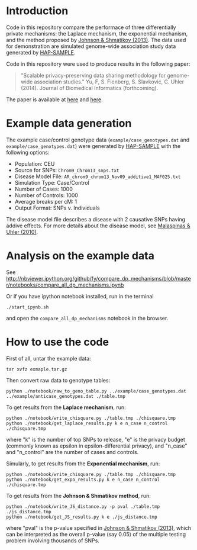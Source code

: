# Introduction #

Code in this repository compare the performace of three differentially private mechanisms: the Laplace mechanism, the exponential mechanism, and the method proposed by [Johnson & Shmatikov (2013)](http://dl.acm.org/citation.cfm?id=2487687). The data used for demonstration are simulated genome-wide association study data generated by [HAP-SAMPLE](http://www.hapsample.org/).


Code in this repository were used to produce results in the following paper:

> "Scalable privacy-preserving data sharing methodology for genome-wide association studies." Yu, F, S. Fienberg, S. Slavković, C. Uhler (2014). Journal of Biomedical Informatics (forthcoming).  

The paper is available at [here](http://dx.doi.org/10.1016/j.jbi.2014.01.008) and [here](http://arxiv.org/abs/1401.5193).





# Example data generation #

The example case/control genotype data (`example/case_genotypes.dat` and `example/case_genotypes.dat`) were generated by [HAP-SAMPLE](http://www.hapsample.org/) with the following options:

* Population: CEU
* Source for SNPs: `Chrom9_Chrom13_snps.txt` 
* Disease Model File: `AR_chrom9_chrom13_Nov09_additive1_MAF025.txt`
* Simulation Type: Case/Control
* Number of Cases: 1000
* Number of Controls: 1000
* Average breaks per cM: 1
* Output Format: SNPs v. Individuals

The disease model file describes a disease with 2 causative SNPs having addive effects. For more details about the disease model, see [Malaspinas & Uhler (2010)](http://arxiv.org/abs/1006.4929).



# Analysis on the example data #
See http://nbviewer.ipython.org/github/fy/compare_dp_mechanisms/blob/master/notebooks/compare_all_dp_mechanisms.ipynb

Or if you have ipython notebook installed, run in the terminal

    ./start_ipynb.sh

and open the `compare_all_dp_mechanisms` notebook in the browser. 


# How to use the code #
First of all, untar the example data:

    tar xvfz exmaple.tar.gz

Then convert raw data to genotype tables:

    python ./notebook/raw_to_geno_table.py ../example/case_genotypes.dat ../example/anticase_genotypes.dat ./table.tmp

To get results from the **Laplace mechanism**, run:

    python ./notebook/write_chisquare.py ./table.tmp ./chisquare.tmp
    python ./notebook/get_laplace_results.py k e n_case n_control ./chisquare.tmp

where "k" is the number of top SNPs to release, "e" is the privacy budget (commonly known as epsilon in epsilon-differential privacy), and "n_case" and "n_control" are the number of cases and controls.

Simularly, to get results from the **Exponential mechanism**, run:

    python ./notebook/write_chisquare.py ./table.tmp ./chisquare.tmp
    python ./notebook/get_expo_results.py k e n_case n_control ./chisquare.tmp

To get results from the **Johnson & Shmatikov method**, run:

    python ./notebook/write_JS_distance.py -p pval ./table.tmp ./js_distance.tmp
    python ./notebook/get_JS_results.py k e ./js_distance.tmp

where "pval" is the p-value specified in [Johnson & Shmatikov (2013)](http://dl.acm.org/citation.cfm?id=2487687), which can be interpreted as the overall p-value (say 0.05) of the multiple testing problem involving thousands of SNPs.
